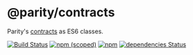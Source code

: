 # @parity/contracts

Parity's [contracts](https://github.com/parity-contracts) as ES6 classes.

[![Build Status](https://travis-ci.org/paritytech/js-libs.svg?branch=master)](https://travis-ci.org/paritytech/js-libs)
[![npm (scoped)](https://img.shields.io/npm/v/@parity/contracts.svg)](https://www.npmjs.com/package/@parity/contracts)
[![npm](https://img.shields.io/npm/dw/@parity/contracts.svg)](https://www.npmjs.com/package/@parity/contracts)
[![dependencies Status](https://david-dm.org/paritytech/js-libs/status.svg?path=packages/contracts)](https://david-dm.org/paritytech/js-libs?path=packages/contracts)
